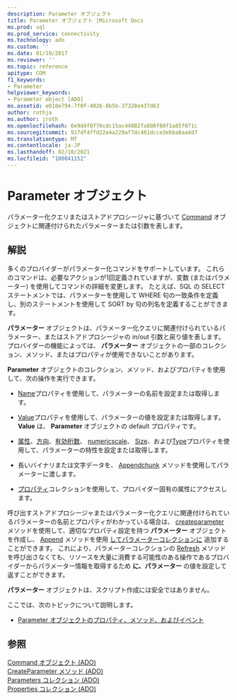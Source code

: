 ```yaml
---
description: Parameter オブジェクト
title: Parameter オブジェクト |Microsoft Docs
ms.prod: sql
ms.prod_service: connectivity
ms.technology: ado
ms.custom: ''
ms.date: 01/19/2017
ms.reviewer: ''
ms.topic: reference
apitype: COM
f1_keywords:
- Parameter
helpviewer_keywords:
- Parameter object [ADO]
ms.assetid: e010e794-7f0f-4026-8b5b-37328e437d63
author: rothja
ms.author: jroth
ms.openlocfilehash: 6e9d4f0770cdc15ac44882fa808f60f1a85f071c
ms.sourcegitcommit: 917df4ffd22e4a229af7dc481dcce3ebba0aa4d7
ms.translationtype: MT
ms.contentlocale: ja-JP
ms.lasthandoff: 02/10/2021
ms.locfileid: "100041152"
---
```

# <a name="parameter-object"></a>Parameter オブジェクト
パラメーター化クエリまたはストアドプロシージャに基づいて [Command](./command-object-ado.md) オブジェクトに関連付けられたパラメーターまたは引数を表します。  
  
## <a name="remarks"></a>解説  
 多くのプロバイダーがパラメーター化コマンドをサポートしています。 これらのコマンドは、必要なアクションが1回定義されていますが、変数 (またはパラメーター) を使用してコマンドの詳細を変更します。 たとえば、SQL の SELECT ステートメントでは、パラメーターを使用して WHERE 句の一致条件を定義し、別のステートメントを使用して SORT by 句の列名を定義することができます。  
  
 **パラメーター** オブジェクトは、パラメーター化クエリに関連付けられているパラメーター、またはストアドプロシージャの in/out 引数と戻り値を表します。 プロバイダーの機能によっては、 **パラメーター** オブジェクトの一部のコレクション、メソッド、またはプロパティが使用できないことがあります。  
  
 **Parameter** オブジェクトのコレクション、メソッド、およびプロパティを使用して、次の操作を実行できます。  
  
-   [Name](./name-property-ado.md)プロパティを使用して、パラメーターの名前を設定または取得します。  
  
-   [Value](./value-property-ado.md)プロパティを使用して、パラメーターの値を設定または取得します。 **Value** は、 **Parameter** オブジェクトの default プロパティです。  
  
-   [属性](./attributes-property-ado.md)、[方向](./direction-property.md)、[有効桁数](./precision-property-ado.md)、 [numericscale](./numericscale-property-ado.md)、 [Size](./size-property-ado-parameter.md)、および[Type](./type-property-ado.md)プロパティを使用して、パラメーターの特性を設定または取得します。  
  
-   長いバイナリまたは文字データを、 [Appendchunk](./appendchunk-method-ado.md) メソッドを使用してパラメーターに渡します。  
  
-   [プロパティ](./properties-collection-ado.md)コレクションを使用して、プロバイダー固有の属性にアクセスします。  
  
 呼び出すストアドプロシージャまたはパラメーター化クエリに関連付けられているパラメーターの名前とプロパティがわかっている場合は、 [createparameter](./createparameter-method-ado.md) メソッドを使用して、適切なプロパティ設定を持つ **パラメーター** オブジェクトを作成し、 [Append](./append-method-ado.md) メソッドを使用 [してパラメーターコレクションに](./parameters-collection-ado.md) 追加することができます。 これにより、パラメーターコレクションの [Refresh](./refresh-method-ado.md) メソッドを呼び出さなくても、リソースを大量に消費する可能性のある操作であるプロバイダーからパラメーター情報を取得するため **に、パラメーター** の値を設定して返すことができます。  
  
 **パラメーター** オブジェクトは、スクリプト作成には安全ではありません。  
  
 ここでは、次のトピックについて説明します。  
  
-   [Parameter オブジェクトのプロパティ、メソッド、およびイベント](./parameter-object-properties-methods-and-events.md)  
  
## <a name="see-also"></a>参照  
 [Command オブジェクト (ADO)](./command-object-ado.md)   
 [CreateParameter メソッド (ADO)](./createparameter-method-ado.md)   
 [Parameters コレクション (ADO)](./parameters-collection-ado.md)   
 [Properties コレクション (ADO)](./properties-collection-ado.md)